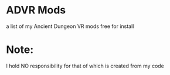 # ADVR Mods
 a list of my Ancient Dungeon VR mods free for install



# Note:
I hold NO responsibility for that of which is created from my code